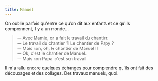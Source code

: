 ```yaml
---
title: Manuel
---
```


On oublie parfois qu'entre ce qu'on dit aux enfants et ce qu'ils comprennent, il
y a un monde…

<!-- more -->

> — Avec Mamie, on a fait le travail du chantier.  
> — Le travail du chantier ?! Le chantier de Papy ?  
> — Mais non, oh, le chantier de Manuel !!  
> — Ok, c'est le chantier de Manuel…  
> — Mais non Papa, c'est son travail !

Il m'a fallu encore quelques échanges pour comprendre qu'ils ont fait des
découpages et des collages. Des travaux manuels, quoi.

